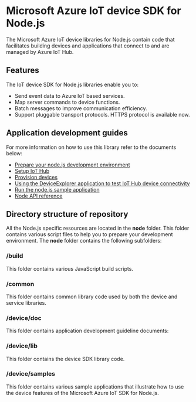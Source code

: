 # Microsoft Azure IoT device SDK for Node.js

The Microsoft Azure IoT device libraries for Node.js contain code that facilitates building devices and applications that connect to and are managed by Azure IoT Hub.

## Features

The IoT device SDK for Node.js libraries enable you to:
* Send event data to Azure IoT based services.
* Map server commands to device functions.
* Batch messages to improve communication efficiency.
* Support pluggable transport protocols. HTTPS protocol is available now.

## Application development guides
For more information on how to use this library refer to the documents below:
- [Prepare your node.js development environment](doc/devbox_setup.md)
- [Setup IoT Hub](../../doc/setup_iothub.md)
- [Provision devices](../../tools/iothub-explorer/doc/provision_device.md)
- [Using the DeviceExplorer application to test IoT Hub device connectivity](../../tools/DeviceExplorer/doc/how_to_use_device_explorer.md)
- [Run the node.js sample application](doc/run_sample.md)
- [Node API reference](http://azure.github.io/azure-iot-sdks/node/api_reference/azure-iot-device/1.0.0-preview.9/index.html)

## Directory structure of repository

All the Node.js specific resources are located in the **node** folder. This folder contains various script files to help you to prepare your development environment. The **node** folder contains the following subfolders:

### /build

This folder contains various JavaScript build scripts.

### /common

This folder contains common library code used by both the device and service libraries.

### /device/doc

This folder contains application development guideline documents:


### /device/lib

This folder contains the device SDK library code.

### /device/samples

This folder contains various sample applications that illustrate how to use the device features of the Microsoft Azure IoT SDK for Node.js.
